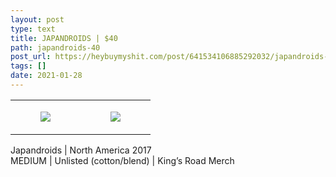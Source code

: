 ```yaml
---
layout: post
type: text
title: JAPANDROIDS | $40
path: japandroids-40
post_url: https://heybuymyshit.com/post/641534106885292032/japandroids-40
tags: []
date: 2021-01-28
---
```




<table style="width:100%;"><tr><td style="vertical-align:top;">
      <figure class="tmblr-full" data-orig-height="2048" data-orig-width="1365" data-orig-src="https://concertshirts.netlify.app/shirts/0398/0398-01.jpg"><img src="https://64.media.tumblr.com/e3843304be069813675eeced6ce1bb21/26465e505929b8e9-c0/s540x810/5ca6dc47fafb9c44ae8b5391ac3ff9c476b5edd7.jpg" data-orig-height="2048" data-orig-width="1365" data-orig-src="https://concertshirts.netlify.app/shirts/0398/0398-01.jpg"/></figure></td>
    <td style="vertical-align:top;">
      <figure class="tmblr-full" data-orig-height="2048" data-orig-width="1365" data-orig-src="https://concertshirts.netlify.app/shirts/0398/0398-02.jpg"><img src="https://64.media.tumblr.com/62ecd89f74fa94ff63d198fe08338869/26465e505929b8e9-00/s540x810/2e99e2e76602c5e6e3c23bc34c0b4972301c2938.jpg" data-orig-height="2048" data-orig-width="1365" data-orig-src="https://concertshirts.netlify.app/shirts/0398/0398-02.jpg"/></figure></td>
  </tr></table><p>
  Japandroids | North America 2017<br/>MEDIUM | Unlisted (cotton/blend) | King&rsquo;s Road Merch
</p>

